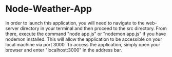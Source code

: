 # Node-Weather-App


In order to launch this application, you will need to navigate to the web-server directory in your terminal and then proceed to the src directory. 
From there, execute the command "node app.js" or "nodemon app.js" if you have nodemon installed. This will allow the application to be accessible
on your local machine via port 3000. To access the application, simply open your browser and enter "localhost:3000" in the address bar.
